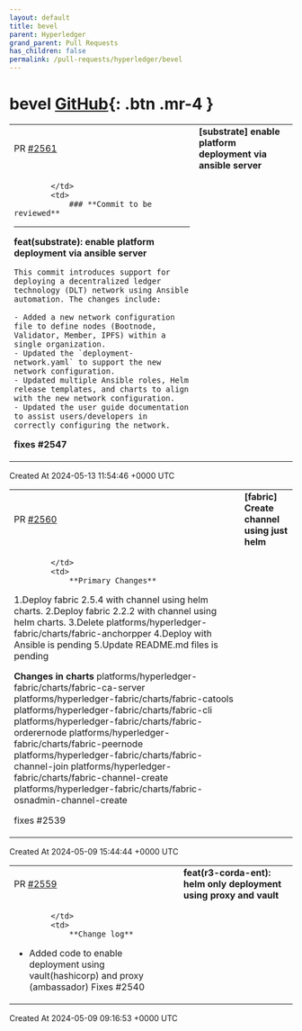 ```yaml
---
layout: default
title: bevel
parent: Hyperledger
grand_parent: Pull Requests
has_children: false
permalink: /pull-requests/hyperledger/bevel
---
```


# bevel <span class="fs-3 right-align">[GitHub](https://github.com/hyperledger/bevel){: .btn .mr-4 }</span>


<div>
    <table>
        <tr>
            <td>
                PR <a href="https://github.com/hyperledger/bevel/pull/2561" class=".btn">#2561</a>
            </td>
            <td>
                <b>
                    [substrate] enable platform deployment via ansible server
                </b>
            </td>
        </tr>
        <tr>
            <td>
                
            </td>
            <td>
                ### **Commit to be reviewed**
---

**feat(substrate): enable platform deployment via ansible server**

```
This commit introduces support for deploying a decentralized ledger technology (DLT) network using Ansible automation. The changes include:

- Added a new network configuration file to define nodes (Bootnode, Validator, Member, IPFS) within a single organization.
- Updated the `deployment-network.yaml` to support the new network configuration.
- Updated multiple Ansible roles, Helm release templates, and charts to align with the new network configuration.
- Updated the user guide documentation to assist users/developers in correctly configuring the network.
```

**fixes #2547**
            </td>
        </tr>
    </table>
    <div class="right-align">
        Created At 2024-05-13 11:54:46 +0000 UTC
    </div>
</div>

<div>
    <table>
        <tr>
            <td>
                PR <a href="https://github.com/hyperledger/bevel/pull/2560" class=".btn">#2560</a>
            </td>
            <td>
                <b>
                    [fabric] Create channel using just helm
                </b>
            </td>
        </tr>
        <tr>
            <td>
                
            </td>
            <td>
                **Primary Changes**

1.Deploy fabric 2.5.4 with channel using helm charts. 
2.Deploy fabric 2.2.2 with channel using helm charts. 
3.Delete platforms/hyperledger-fabric/charts/fabric-anchorpper 
4.Deploy with Ansible is pending
5.Update README.md files is pending

**Changes in charts**
platforms/hyperledger-fabric/charts/fabric-ca-server 
platforms/hyperledger-fabric/charts/fabric-catools 
platforms/hyperledger-fabric/charts/fabric-cli
platforms/hyperledger-fabric/charts/fabric-orderernode 
platforms/hyperledger-fabric/charts/fabric-peernode 
platforms/hyperledger-fabric/charts/fabric-channel-join 
platforms/hyperledger-fabric/charts/fabric-channel-create 
platforms/hyperledger-fabric/charts/fabric-osnadmin-channel-create

fixes #2539 
            </td>
        </tr>
    </table>
    <div class="right-align">
        Created At 2024-05-09 15:44:44 +0000 UTC
    </div>
</div>

<div>
    <table>
        <tr>
            <td>
                PR <a href="https://github.com/hyperledger/bevel/pull/2559" class=".btn">#2559</a>
            </td>
            <td>
                <b>
                    feat(r3-corda-ent): helm only deployment using proxy and vault
                </b>
            </td>
        </tr>
        <tr>
            <td>
                
            </td>
            <td>
                **Change log**
- Added code to enable deployment using vault(hashicorp) and proxy (ambassador)
Fixes #2540 
            </td>
        </tr>
    </table>
    <div class="right-align">
        Created At 2024-05-09 09:16:53 +0000 UTC
    </div>
</div>

